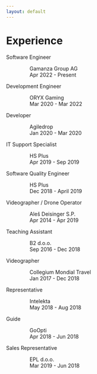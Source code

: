 ```yaml
---
layout: default
---
```


# Experience

<dl>
    <dt>Software Engineer</dt>
    <dd>
        <ul>Gamanza Group AG<br>Apr 2022 - Present </ul>
    </dd>
    <dt>Development Engineer</dt>
    <dd>
        <ul>ORYX Gaming<br>Mar 2020 - Mar 2022</ul>
    </dd>
    <dt>Developer</dt>
    <dd>
        <ul>Agiledrop<br>Jan 2020 - Mar 2020</ul>
    </dd>
    <dt>IT Support Specialist</dt>
    <dd>
        <ul>HS Plus<br>Apr 2019 - Sep 2019</ul>
    </dd>
    <dt>Software Quality Engineer</dt>
    <dd>
        <ul>HS Plus<br>Dec 2018 - April 2019</ul>
    </dd>
    <dt>Videographer / Drone Operator</dt>
    <dd>
        <ul>Aleš Deisinger S.P.<br>Apr 2014 - Apr 2019</ul>
    </dd>
    <dt>Teaching Assistant</dt>
    <dd>
        <ul>B2 d.o.o.<br>Sep 2016 - Dec 2018</ul>
    </dd>
    <dt>Videographer</dt>
    <dd>
        <ul>Collegium Mondial Travel<br>Jan 2017 - Dec 2018</ul>
    </dd>
    <dt>Representative</dt>
    <dd>
        <ul>Intelekta<br>May 2018 - Aug 2018</ul>
    </dd>
    <dt>Guide</dt>
    <dd>
        <ul>GoOpti<br>Apr 2018 - Jun 2018</ul>
    </dd>
    <dt>Sales Representative</dt>
    <dd>
        <ul>EPL d.o.o.<br>Mar 2019 - Jun 2018</ul>
    </dd>
</dl>

